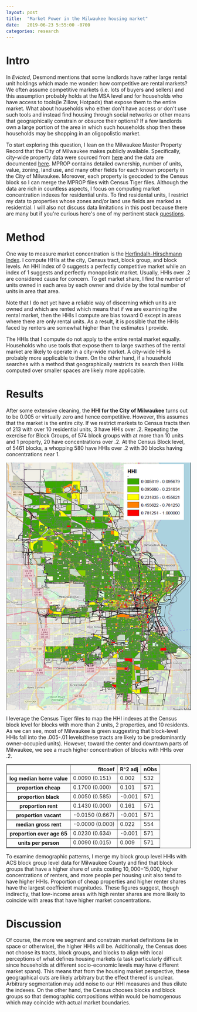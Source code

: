 ```yaml
---
layout: post
title:  "Market Power in the Milwaukee housing market"
date:   2019-06-23 5:55:00 -0700
categories: research
---
```


# Intro

In *Evicted*, Desmond mentions that some landlords have rather large rental unit holdings which made me wonder: how competitive are rental markets? We often assume competitive markets (i.e. lots of buyers and sellers) and this assumption probably holds at the MSA level and for households who have access to tools(ie Zillow, Hotpads) that expose them to the entire market. What about households who either don't have access or don't use such tools and instead find housing through social networks or other means that geographically constrain or obsurce their options? If a few landlords own a large portion of the area in which such households shop then these households may be shopping in an oligopolistic market. 


To start exploring this question, I lean on the Milwaukee Master Property Record that the City of Milwaukee makes publicly available. Specifically, city-wide property data were sourced from [here](https://city.milwaukee.gov/DownloadTabularData3496.htm)  and the data are documented [here](https://itmdapps.milwaukee.gov/gis/mprop/Documentation/mprop.pdf). MPROP contains detailed ownership, number of units, value, zoning, land use, and many other fields for each known property in the City of Milwaukee. Moreover, each property is geocoded to the Census block so I can merge the MPROP files with Census Tiger files. Although the data are rich in countless aspects, I focus on computing market concentration indexes for residential units. To find residental units, I restrict my data to properties whose zones and/or land use fields are marked as residential. I will also not discuss data limitations in this post because there are many but if you're curious here's one of my pertinent stack [questions](https://stackoverflow.com/questions/52865020/groupby-this-or-that). 

# Method 

One way to measure market concentration is the [Herfindalh-Hirschmann Index](https://en.wikipedia.org/wiki/Herfindahl%E2%80%93Hirschman_Index). I compute HHIs at the city, Census tract, block group, and block levels. An HHI index of 0 suggests a perfectly competitive market while an index of 1 suggests and perfectly monopolistic market. Usually, HHIs over .2 are considered cause for concern. To get market share, I find the number of units owned in each area by each owner and divide by the total number of units in area that area. 


Note that I do not yet have a reliable way of discerning which units are owned and which are rented which means that if we are examining the rental market, then the HHIs I compute are bias toward 0 except in areas where there are only rental units. As a result, it is possible that the HHIs faced by renters are somewhat higher than the estimates I provide. 


The HHIs that I compute do not apply to the entire rental market equally. Households who use tools that expose them to large swathes of the rental market are likely to operate in a city-wide market. A city-wide HHI is probably more applicable to them. On the other hand, if a household searches with a method that geographically restricts its search then HHIs computed over smaller spaces are likely more applicable. 

# Results

After some extensive cleaning, the **HHI for the City of Milwaukee** turns out to be   0.005 or virtually zero and hence competitive. However, this assumes that the market is the entire city. If we restrict markets to Census tracts then of 213 with over 10 residential units, 3 have HHIs over .2. Repeating the exercise for Block Groups, of 574 block groups with at more than 10 units and 1 property, 20 have concentrations over .2. At the Census Block level, of 5461 blocks, a whopping 580 have HHIs over .2 with 30 blocks having concentrations near 1. 

<p align="center"><img src="/MilwaukeeHHI.PNG" alt="map" align="center" width="600"/></p>

I leverage the Census Tiger files to map the HHI indexes at the Census block level for blocks with more than 2 units, 2 properties, and 10 residents. As we can see, most of Milwaukee is green suggesting that block-level HHIs fall into the .005-.01 levels(these tracts are likely to be predominantly owner-occupied units). However, toward the center and downtown parts of Milwaukee, we see a much higher concentration of blocks with HHIs over .2. 

<div>
<style scoped>
    .dataframe tbody tr th:only-of-type {
        vertical-align: middle;
    }

    .dataframe tbody tr th {
        vertical-align: top;
    }

    .dataframe thead th {
        text-align: right;
    }
</style>
<table border="1" class="dataframe">
  <thead>
    <tr style="text-align: right;">
      <th></th>
      <th>fitcoef</th>
      <th>R^2 adj</th>
      <th>nObs</th>
    </tr>
  </thead>
  <tbody>
    <tr>
      <th>log median home value</th>
      <td>0.0090 (0.151)</td>
      <td>0.002</td>
      <td>532</td>
    </tr>
    <tr>
      <th>proportion cheap</th>
      <td>0.1700 (0.000)</td>
      <td>0.101</td>
      <td>571</td>
    </tr>
    <tr>
      <th>proportion black</th>
      <td>0.0050 (0.585)</td>
      <td>-0.001</td>
      <td>571</td>
    </tr>
    <tr>
      <th>proportion rent</th>
      <td>0.1430 (0.000)</td>
      <td>0.161</td>
      <td>571</td>
    </tr>
    <tr>
      <th>proportion vacant</th>
      <td>-0.0150 (0.667)</td>
      <td>-0.001</td>
      <td>571</td>
    </tr>
    <tr>
      <th>median gross rent</th>
      <td>-0.0000 (0.000)</td>
      <td>0.022</td>
      <td>554</td>
    </tr>
    <tr>
      <th>proportion over age 65</th>
      <td>0.0230 (0.634)</td>
      <td>-0.001</td>
      <td>571</td>
    </tr>
    <tr>
      <th>units per person</th>
      <td>0.0090 (0.015)</td>
      <td>0.009</td>
      <td>571</td>
    </tr>
  </tbody>
</table>
</div>



To examine demographic patterns, I merge my block group level HHIs with ACS block group level data for Milwaukee County and find that block groups that have a higher share of units costing $10,000-$15,000, higher concentrations of renters, and more people per housing unit also tend to have higher HHIs. Proportion of cheap properties and higher renter shares have the largest coefficient magnitudes. These figures suggest, though indirectly, that low-income areas with high renter shares are more likely to coincide with areas that have higher market concentrations. 



# Discussion

Of course, the more we segment and constrain market definitions (ie in space or otherwise), the higher HHIs will be. Additionally, the Census does not choose its tracts, block groups, and blocks to align with local perceptions of what defines housing markets (a task particularly difficult since households at different socio-economic levels may have different market spans). This means that from the housing market perspective, these geographical cuts are likely arbitrary but the effect thereof is unclear. Arbitrary segmentation may add noise to our HHI measures and thus dilute the indexes. On the other hand, the Census chooses blocks and block groups so that demographic compositions within would be homogenous which may coincide with actual market boundaries. 
